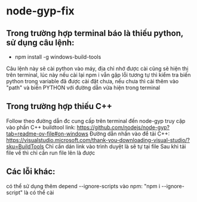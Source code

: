 # node-gyp-fix
## Trong trường hợp terminal báo là thiếu python, sử dụng câu lệnh:
- npm install -g windows-build-tools

Câu lệnh này sẽ cài python vào máy, địa chỉ nhớ được cài cũng sẽ hiện thị trên terminal, lúc này nếu cài lại npm i vẫn gặp lỗi tương tự thì kiểm tra biến  python trong variable đã được cài đặt chưa, nếu chưa thì cài thêm vào "path" và biến PYTHON với đường dẫn vừa hiện trong terminal
## Trong trường hợp thiếu C++
Follow theo đường dẫn đc cung cấp trên terminal đến node-gyp truy cập vào phần C++ buildtool
link: https://github.com/nodejs/node-gyp?tab=readme-ov-file#on-windows
Đường dẫn nhấn vào để tải C++: https://visualstudio.microsoft.com/thank-you-downloading-visual-studio/?sku=BuildTools
Chỉ cần dán link vào trình duyệt là sẽ tự  tại file
Sau khi tải file về thì chỉ cần run file lên là được
## Các lỗi khác: 
có thể sử dụng thêm depend --ignore-scripts vào npm: "npm i --ignore-script" là có thể cài
